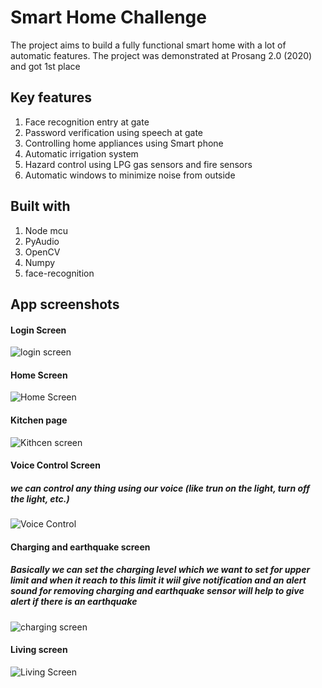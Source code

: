 # Smart Home Challenge

The project aims to build a fully functional smart home with a lot of automatic features.
The project was demonstrated at Prosang 2.0 (2020) and got 1st place

## Key features

1. Face recognition entry at gate
2. Password verification using speech at gate
3. Controlling home appliances using Smart phone
4. Automatic irrigation system
5. Hazard control using LPG gas sensors and fire sensors
6. Automatic windows to minimize noise from outside

## Built with

1. Node mcu
2. PyAudio
3. OpenCV
4. Numpy
5. face-recognition

## App screenshots

#### Login Screen
![login screen](https://github.com/akstron/Smart-Home-Challenge/blob/main/Images/j.jpg)
#### Home Screen
![Home Screen](https://github.com/akstron/Smart-Home-Challenge/blob/main/Images/d.jpg)
#### Kitchen page
![Kithcen screen](https://github.com/akstron/Smart-Home-Challenge/blob/main/Images/a.jpg)
#### Voice Control Screen 
##### we can control any thing using our voice (like trun on the light, turn off the light, etc.)
![Voice Control](https://github.com/akstron/Smart-Home-Challenge/blob/main/Images/b.jpg)
#### Charging and earthquake screen
##### Basically we can set the charging level which we want to set for upper limit and when it reach to this limit it wiil give notification and an alert sound for removing charging and earthquake sensor will help to give alert if there is an earthquake
![charging screen](https://github.com/akstron/Smart-Home-Challenge/blob/main/Images/e.jpg)
#### Living screen
![Living Screen](https://github.com/akstron/Smart-Home-Challenge/blob/main/Images/g.jpg)





